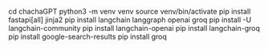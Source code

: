 cd chachaGPT
python3 -m venv venv
source venv/bin/activate
pip install fastapi[all] jinja2
pip install langchain langgraph openai groq
pip install -U langchain-community
pip install langchain-openai
pip install langchain-groq
pip install google-search-results
pip install groq
